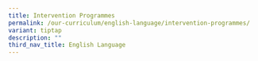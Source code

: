 ```yaml
---
title: Intervention Programmes
permalink: /our-curriculum/english-language/intervention-programmes/
variant: tiptap
description: ""
third_nav_title: English Language
---
```

